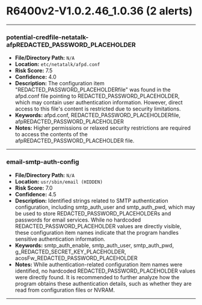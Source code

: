 # R6400v2-V1.0.2.46_1.0.36 (2 alerts)

---

### potential-credfile-netatalk-afpREDACTED_PASSWORD_PLACEHOLDER

- **File/Directory Path:** `N/A`
- **Location:** `etc/netatalk/afpd.conf`
- **Risk Score:** 7.5
- **Confidence:** 4.0
- **Description:** The configuration item "REDACTED_PASSWORD_PLACEHOLDERfile" was found in the afpd.conf file pointing to REDACTED_PASSWORD_PLACEHOLDER, which may contain user authentication information. However, direct access to this file's content is restricted due to security limitations.
- **Keywords:** afpd.conf, REDACTED_PASSWORD_PLACEHOLDERfile, afpREDACTED_PASSWORD_PLACEHOLDER
- **Notes:** Higher permissions or relaxed security restrictions are required to access the contents of the afpREDACTED_PASSWORD_PLACEHOLDER file.

---
### email-smtp-auth-config

- **File/Directory Path:** `N/A`
- **Location:** `usr/sbin/email (HIDDEN)`
- **Risk Score:** 7.0
- **Confidence:** 4.5
- **Description:** Identified strings related to SMTP authentication configuration, including smtp_auth_user and smtp_auth_pwd, which may be used to store REDACTED_PASSWORD_PLACEHOLDERs and passwords for email services. While no hardcoded REDACTED_PASSWORD_PLACEHOLDER values are directly visible, these configuration item names indicate that the program handles sensitive authentication information.
- **Keywords:** smtp_auth_enable, smtp_auth_user, smtp_auth_pwd, g_REDACTED_SECRET_KEY_PLACEHOLDER, acosFw_REDACTED_PASSWORD_PLACEHOLDER
- **Notes:** While authentication-related configuration item names were identified, no hardcoded REDACTED_PASSWORD_PLACEHOLDER values were directly found. It is recommended to further analyze how the program obtains these authentication details, such as whether they are read from configuration files or NVRAM.

---
